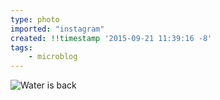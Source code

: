 ```yaml
---
type: photo
imported: "instagram"
created: !!timestamp '2015-09-21 11:39:16 -8'
tags:
    - microblog
---
```

![Water is back](/media/images/photos/2015/09/bc5604d7477da6b8fd8ff548dc28c65e.jpg)

